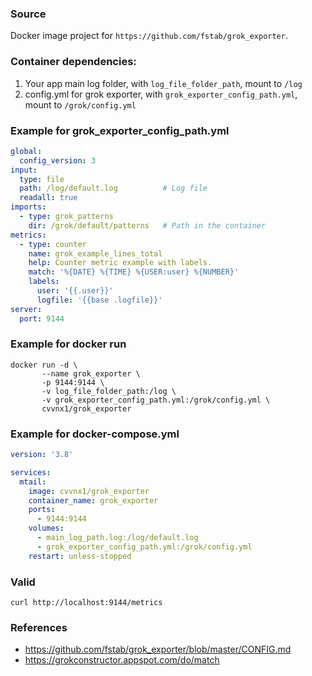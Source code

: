 ### Source

Docker image project for `https://github.com/fstab/grok_exporter`.

### Container dependencies:

1. Your app main log folder, with `log_file_folder_path`, mount to `/log`
2. config.yml for grok exporter, with `grok_exporter_config_path.yml`, mount to `/grok/config.yml`

### Example for grok_exporter_config_path.yml

```yaml
global:
  config_version: 3
input:
  type: file
  path: /log/default.log          # Log file
  readall: true
imports:
  - type: grok_patterns
    dir: /grok/default/patterns   # Path in the container
metrics:
  - type: counter
    name: grok_example_lines_total
    help: Counter metric example with labels.
    match: '%{DATE} %{TIME} %{USER:user} %{NUMBER}'
    labels:
      user: '{{.user}}'
      logfile: '{{base .logfile}}'
server:
  port: 9144
```

### Example for docker run

```shell
docker run -d \
       --name grok_exporter \
       -p 9144:9144 \
       -v log_file_folder_path:/log \
       -v grok_exporter_config_path.yml:/grok/config.yml \
       cvvnx1/grok_exporter
```

### Example for docker-compose.yml

```yaml
version: '3.8'

services:
  mtail:
    image: cvvnx1/grok_exporter
    container_name: grok_exporter
    ports:
      - 9144:9144
    volumes:
      - main_log_path.log:/log/default.log
      - grok_exporter_config_path.yml:/grok/config.yml
    restart: unless-stopped
```

### Valid

```shell
curl http://localhost:9144/metrics
```

### References

- https://github.com/fstab/grok_exporter/blob/master/CONFIG.md
- https://grokconstructor.appspot.com/do/match

